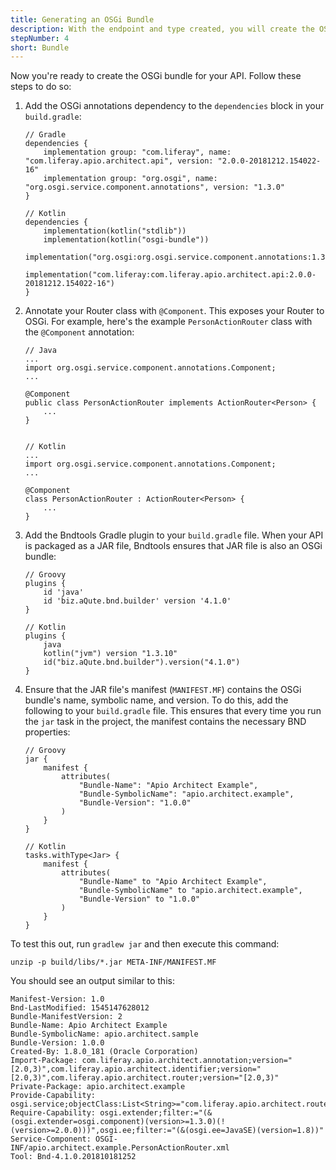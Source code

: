 ```yaml
---
title: Generating an OSGi Bundle
description: With the endpoint and type created, you will create the OSGi bundle using Bndtools
stepNumber: 4
short: Bundle
---
```


Now you're ready to create the OSGi bundle for your API. Follow these steps to do so:

1.  Add the OSGi annotations dependency to the `dependencies` block in your `build.gradle`:

        // Gradle
        dependencies {
            implementation group: "com.liferay", name: "com.liferay.apio.architect.api", version: "2.0.0-20181212.154022-16"
            implementation group: "org.osgi", name: "org.osgi.service.component.annotations", version: "1.3.0"
        }

        // Kotlin
        dependencies {
            implementation(kotlin("stdlib"))
            implementation(kotlin("osgi-bundle"))
            implementation("org.osgi:org.osgi.service.component.annotations:1.3.0")
            implementation("com.liferay:com.liferay.apio.architect.api:2.0.0-20181212.154022-16")
        }

2.  Annotate your Router class with `@Component`. This exposes your Router to OSGi. For example, here's the example `PersonActionRouter` class with the `@Component` annotation:

        // Java
        ...
        import org.osgi.service.component.annotations.Component;
        ...

        @Component
        public class PersonActionRouter implements ActionRouter<Person> {
            ...
        }


        // Kotlin
        ...
        import org.osgi.service.component.annotations.Component;
        ...

        @Component
        class PersonActionRouter : ActionRouter<Person> {
            ...
        }

3.  Add the Bndtools Gradle plugin to your `build.gradle` file. When your API is packaged as a JAR file, Bndtools ensures that JAR file is also an OSGi bundle: 

        // Groovy
        plugins {
            id 'java'
            id 'biz.aQute.bnd.builder' version '4.1.0'
        }

        // Kotlin
        plugins {
            java
            kotlin("jvm") version "1.3.10"
            id("biz.aQute.bnd.builder").version("4.1.0")
        }

4.  Ensure that the JAR file's manifest (`MANIFEST.MF`) contains the OSGi bundle's name, symbolic name, and version. To do this, add the following to your `build.gradle` file. This ensures that every time you run the `jar` task in the project, the manifest contains the necessary BND properties: 

        // Groovy
        jar {
            manifest {
                attributes(
                    "Bundle-Name": "Apio Architect Example",
                    "Bundle-SymbolicName": "apio.architect.example",
                    "Bundle-Version": "1.0.0"
                )
            }
        }

        // Kotlin
        tasks.withType<Jar> {
            manifest {
                attributes(
                    "Bundle-Name" to "Apio Architect Example",
                    "Bundle-SymbolicName" to "apio.architect.example",
                    "Bundle-Version" to "1.0.0"
                )
            }
        }

To test this out, run `gradlew jar` and then execute this command: 

    unzip -p build/libs/*.jar META-INF/MANIFEST.MF

You should see an output similar to this: 

    Manifest-Version: 1.0
    Bnd-LastModified: 1545147628012
    Bundle-ManifestVersion: 2
    Bundle-Name: Apio Architect Example
    Bundle-SymbolicName: apio.architect.sample
    Bundle-Version: 1.0.0
    Created-By: 1.8.0_181 (Oracle Corporation)
    Import-Package: com.liferay.apio.architect.annotation;version="[2.0,3)",com.liferay.apio.architect.identifier;version="[2.0,3)",com.liferay.apio.architect.router;version="[2.0,3)"
    Private-Package: apio.architect.example
    Provide-Capability: osgi.service;objectClass:List<String>="com.liferay.apio.architect.router.ActionRouter"
    Require-Capability: osgi.extender;filter:="(&(osgi.extender=osgi.component)(version>=1.3.0)(!(version>=2.0.0)))",osgi.ee;filter:="(&(osgi.ee=JavaSE)(version=1.8))"
    Service-Component: OSGI-INF/apio.architect.example.PersonActionRouter.xml
    Tool: Bnd-4.1.0.201810181252
